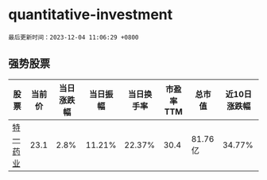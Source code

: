 # quantitative-investment

`最后更新时间：2023-12-04 11:06:29 +0800`

## 强势股票

|股票|当前价|当日涨跌幅|当日振幅|当日换手率|市盈率TTM|总市值|近10日涨跌幅|
|----|----|----|----|----|----|----|----|
|[特一药业](https://xueqiu.com/S/SZ002728)|23.1|2.8%|11.21%|22.37%|30.4|81.76亿|34.77%|
